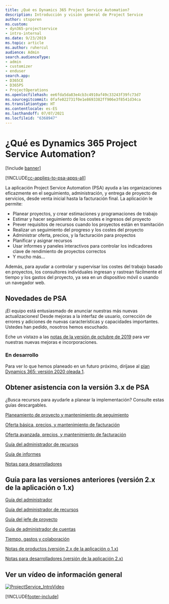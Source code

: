 ```yaml
---
title: ¿Qué es Dynamics 365 Project Service Automation?
description: Introducción y visión general de Project Service
author: stsporen
ms.custom:
- dyn365-projectservice
- intro-internal
ms.date: 9/23/2019
ms.topic: article
ms.author: ruhercul
audience: Admin
search.audienceType:
- admin
- customizer
- enduser
search.app:
- D365CE
- D365PS
- ProjectOperations
ms.openlocfilehash: ee6fda5da83e4cb3c4910af49c33243f39fc73d7
ms.sourcegitcommit: 0fafe022731f0e1e8693382ff906e3f8541d34ca
ms.translationtype: HT
ms.contentlocale: es-ES
ms.lasthandoff: 07/07/2021
ms.locfileid: "6368947"
---
```

# <a name="what-is-dynamics-365-project-service-automation"></a>¿Qué es Dynamics 365 Project Service Automation?

[!include [banner](../includes/psa-now-project-operations.md)]

[!INCLUDE[cc-applies-to-psa-apps-all](../includes/cc-applies-to-psa-apps-all.md)]

La aplicación Project Service Automation (PSA) ayuda a las organizaciones eficazmente en el seguimiento, administración, y entrega de proyecto de servicios, desde venta inicial hasta la facturación final. La aplicación le permite:

- Planear proyectos, y crear estimaciones y programaciones de trabajo
- Estimar y hacer seguimiento de los costes e ingresos del proyecto
- Prever requisitos de recursos cuando los proyectos están en tramitación
- Realizar un seguimiento del progreso y los costes del proyecto
- Administrar oferta, precios, y la facturación para proyectos
- Planificar y asignar recursos
- Usar informes y paneles interactivos para controlar los indicadores clave de rendimiento de proyectos correctos
- Y mucho más...

Además, para ayudar a controlar y supervisar los costes del trabajo basado en proyectos, los consultores individuales ingresan y rastrean fácilmente el tiempo y los gastos del proyecto, ya sea en un dispositivo móvil o usando un navegador web.

## <a name="whats-new-in-psa"></a>Novedades de PSA
¡El equipo está entusiasmado de anunciar nuestras más nuevas actualizaciones! Desde mejoras a la interfaz de usuario, corrección de errores y adiciones de nuevas características y capacidades importantes. Ustedes han pedido, nosotros hemos escuchado.

Eche un vistazo a las [notas de la versión de octubre de 2019](/dynamics365-release-plan/2019wave2/index) para ver nuestras nuevas mejoras e incorporaciones.

### <a name="in-development"></a>En desarrollo
Para ver lo que hemos planeado en un futuro próximo, diríjase al [plan Dynamics 365: versión 2020 oleada 1](/dynamics365-release-plan/2020wave1/index).

## <a name="get-help-with-psa-version-3x"></a>Obtener asistencia con la versión 3.x de PSA
¿Busca recursos para ayudarle a planear la implementación? Consulte estas guías descargables.

 [Planeamiento de proyecto y mantenimiento de seguimiento](../psa/implementation-guides/project-planning-tracking.md)

 [Oferta básica, precios, y mantenimiento de facturación](../psa/implementation-guides/begin-quoting-pricing-billing.md)

 [Oferta avanzada, precios, y mantenimiento de facturación](../psa/implementation-guides/adv-quoting-pricing-billing.md)

 [Guía del administrador de recursos](../psa/implementation-guides/resource-management-guide.md)

 [Guía de informes](../psa/implementation-guides/reporting-guide.md)

 [Notas para desarrolladores](../psa/developer-guides/overview-dev-notes-v3.x.md)

## <a name="guidance-for-earlier-versions-app-version-2x-or-1x"></a>Guía para las versiones anteriores (versión 2.x de la aplicación o 1.x)
 [Guía del administrador](../psa/admin-guide.md)

 [Guía del administrador de recursos](../psa/resource-manager-guide.md)

 [Guía del jefe de proyecto](../psa/project-manager-guide.md)

 [Guía de administrador de cuentas](../psa/account-manager-guide.md)

 [Tiempo, gastos y colaboración](../psa/time-expense-collaboration-guide.md)

 [Notas de productos (versión 2.x de la aplicación o 1.x)](../psa/white-papers.md)

 [Notas para desarrolladores (versión de la aplicación 2.x)](../psa/developer-guides/add-custom-qoi-forms-v2.x.md)

 ## <a name="watch-a-2-minute-overview-video"></a>Ver un vídeo de información general
 <a name="heroArea"></a> [![ProjectService_IntroVideo](../psa/media/project-service-intro-video.png "ProjectService_IntroVideo")](https://go.microsoft.com/fwlink/p/?LinkId=799457)




[!INCLUDE[footer-include](../includes/footer-banner.md)]